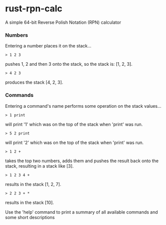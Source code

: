 # rust-rpn-calc
A simple 64-bit Reverse Polish Notation (RPN) calculator

### Numbers

Entering a number places it on the stack...

    > 1 2 3

pushes 1, 2 and then 3 onto the stack, so the stack is: [1, 2, 3].

    > 4 2 3

produces the stack [4, 2, 3].


### Commands

Entering a command's name performs some operation on the stack values...

    > 1 print

will print '1' which was on the top of the stack when 'print' was run.

    > 5 2 print

will print '2' which was on the top of the stack when 'print' was run.

    > 1 2 +

takes the top two numbers, adds them and pushes the result back onto the stack, resulting in a stack like [3].

    > 1 2 3 4 +

results in the stack [1, 2, 7].

    > 2 2 3 + *

results in the stack [10].

Use the 'help' command to print a summary of all available commands and some short descriptions
